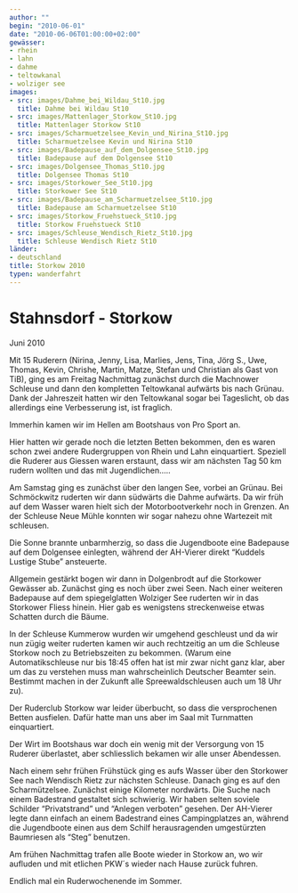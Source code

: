 ```yaml
---
author: ""
begin: "2010-06-01"
date: "2010-06-06T01:00:00+02:00"
gewässer:
- rhein
- lahn
- dahme
- teltowkanal
- wolziger see
images:
- src: images/Dahme_bei_Wildau_St10.jpg
  title: Dahme bei Wildau St10
- src: images/Mattenlager_Storkow_St10.jpg
  title: Mattenlager Storkow St10
- src: images/Scharmuetzelsee_Kevin_und_Nirina_St10.jpg
  title: Scharmuetzelsee Kevin und Nirina St10
- src: images/Badepause_auf_dem_Dolgensee_St10.jpg
  title: Badepause auf dem Dolgensee St10
- src: images/Dolgensee_Thomas_St10.jpg
  title: Dolgensee Thomas St10
- src: images/Storkower_See_St10.jpg
  title: Storkower See St10
- src: images/Badepause_am_Scharmuetzelsee_St10.jpg
  title: Badepause am Scharmuetzelsee St10
- src: images/Storkow_Fruehstueck_St10.jpg
  title: Storkow Fruehstueck St10
- src: images/Schleuse_Wendisch_Rietz_St10.jpg
  title: Schleuse Wendisch Rietz St10
länder: 
- deutschland
title: Storkow 2010
typen: wanderfahrt
---
```



# Stahnsdorf - Storkow


Juni 2010

Mit 15 Ruderern (Nirina, Jenny, Lisa, Marlies, Jens, Tina, Jörg S., Uwe, Thomas, Kevin, Chrishe, Martin, Matze, Stefan und Christian als Gast von TiB), ging es am Freitag Nachmittag zunächst durch die Machnower Schleuse und dann den kompletten Teltowkanal aufwärts bis nach Grünau. Dank der Jahreszeit hatten wir den Teltowkanal sogar bei Tageslicht, ob das allerdings eine Verbesserung ist, ist fraglich.

Immerhin kamen wir im Hellen am Bootshaus von Pro Sport an.

Hier hatten wir gerade noch die letzten Betten bekommen, den es waren schon zwei andere Rudergruppen von Rhein und Lahn einquartiert. Speziell die Ruderer aus Giessen waren erstaunt, dass wir am nächsten Tag 50 km rudern wollten und das mit Jugendlichen.....

Am Samstag ging es zunächst über den langen See, vorbei an Grünau. Bei Schmöckwitz ruderten wir dann südwärts die Dahme aufwärts. Da wir früh auf dem Wasser waren hielt sich der Motorbootverkehr noch in Grenzen. An der Schleuse Neue Mühle konnten wir sogar nahezu ohne Wartezeit mit schleusen.

Die Sonne brannte unbarmherzig, so dass die Jugendboote eine Badepause auf dem Dolgensee einlegten, während der AH-Vierer direkt “Kuddels Lustige Stube” ansteuerte.

Allgemein gestärkt bogen wir dann in Dolgenbrodt auf die Storkower Gewässer ab. Zunächst ging es noch über zwei Seen. Nach einer weiteren Badepause auf dem spiegelglatten Wolziger See ruderten wir in das Storkower Fliess hinein. Hier gab es wenigstens streckenweise etwas Schatten durch die Bäume.

In der Schleuse Kummerow wurden wir umgehend geschleust und da wir nun zügig weiter ruderten kamen wir auch rechtzeitig an um die Schleuse Storkow noch zu Betriebszeiten zu bekommen. (Warum eine Automatikschleuse nur bis 18:45 offen hat ist mir zwar nicht ganz klar, aber um das zu verstehen muss man wahrscheinlich Deutscher Beamter sein. Bestimmt machen in der Zukunft alle Spreewaldschleusen auch um 18 Uhr zu).

Der Ruderclub Storkow war leider überbucht, so dass die versprochenen Betten ausfielen. Dafür hatte man uns aber im Saal mit Turnmatten einquartiert.

Der Wirt im Bootshaus war doch ein wenig mit der Versorgung von 15 Ruderer überlastet, aber schliesslich bekamen wir alle unser Abendessen.

Nach einem sehr frühen Frühstück ging es aufs Wasser über den Storkower See nach Wendisch Rietz zur nächsten Schleuse. Danach ging es auf den Scharmützelsee. Zunächst einige Kilometer nordwärts. Die Suche nach einem Badestrand gestaltet sich schwierig. Wir haben selten soviele Schilder “Privatstrand” und “Anlegen verboten” gesehen. Der AH-Vierer legte dann einfach an einem Badestrand eines Campingplatzes an, während die Jugendboote einen aus dem Schilf herausragenden umgestürzten Baumriesen als “Steg” benutzen.

Am frühen Nachmittag trafen alle Boote wieder in Storkow an, wo wir aufluden und mit etlichen PKW´s wieder nach Hause zurück fuhren.

Endlich mal ein Ruderwochenende im Sommer.
